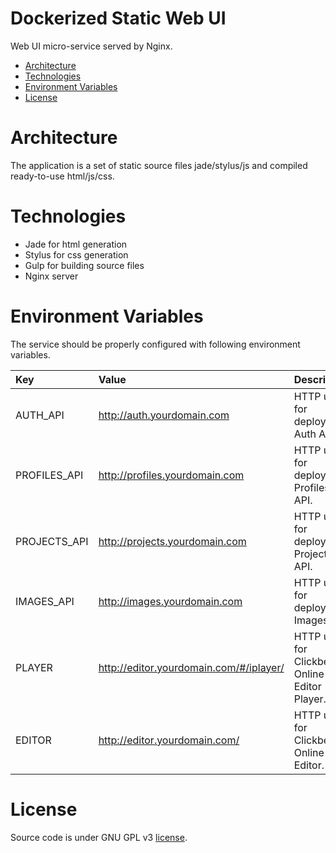 # Dockerized Static Web UI
Web UI micro-service served by Nginx.

* [Architecture](#architecture)
* [Technologies](#technologies)
* [Environment Variables](#environment-variables)
* [License](#license)

# Architecture
The application is a set of static source files jade/stylus/js and compiled ready-to-use html/js/css.

# Technologies
* Jade for html generation
* Stylus for css generation
* Gulp for building source files
* Nginx server

# Environment Variables
The service should be properly configured with following environment variables.

Key | Value | Description
:-- | :-- | :-- 
AUTH_API | http://auth.yourdomain.com | HTTP url for deployed Auth API.
PROFILES_API | http://profiles.yourdomain.com | HTTP url for deployed Profiles API.
PROJECTS_API | http://projects.yourdomain.com | HTTP url for deployed Projects API.
IMAGES_API | http://images.yourdomain.com | HTTP url for deployed Images API.
PLAYER | http://editor.yourdomain.com/#/iplayer/ | HTTP url for Clickberry Online Editor Player.
EDITOR | http://editor.yourdomain.com/ | HTTP url for Clickberry Online Editor.

# License
Source code is under GNU GPL v3 [license](LICENSE).
